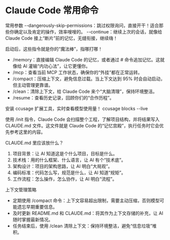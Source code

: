 # Claude Code 常用命令


常用参数
--dangerously-skip-permissions：跳过权限询问，直接开干！适合那些你确定以及肯定的操作，效率嗖嗖的。
--continue：继续上次的会话，就像给 Claude Code 接上“断片”前的记忆，无缝衔接，继续嗨！

启动后，这些指令就是你的“魔法棒”，指哪打哪！

- /memory：直接编辑 Claude Code 的记忆，或者通过 # 命令追加记忆。这就像给 AI 灌输“内功心法”，让它更懂你。
- /mcp：查看当前 MCP 工作状态，确保你的“外挂”都在正常运转。
- /compact：压缩上下文，避免信息过载。当上下文达到 95% 时会自动启动，但主动管理更靠谱。
- /clean：清除上下文，给 Claude Code 来个“大脑清理”，保持环境整洁。
- /resume：查看历史记录，回顾你们的“合作历程”。


安装 ccusage 扩展工具，实时查看模型使用量！
ccusage blocks --live

使用 /init 指令，Claude Code 会扫描整个工程，了解项目结构，并将结果写入 CLAUDE.md 文件。这文件就是 Claude Code 的“记忆宫殿”，执行任务时它会优先参考这里的内容。

CLAUDE.md 里应该放什么？

1. 项目背景：让 AI 知道这是个什么项目，目标是什么。
2. 技术栈：用的什么框架、什么语言，让 AI 有个“技术底”。
3. 架构设计：项目的架构思路，让 AI 明白“大局观”。
4. 编码标准：代码怎么写，规范是什么，让 AI 知道“规矩”。
5. 工作流程：怎么操作，怎么协作，让 AI 明白“流程”。



上下文管理策略

- 定期使用 /compact 命令：上下文容易超出限制，需要主动压缩，否则模型可能遗忘早期重要信息。
- 及时更新 README.md 和 CLAUDE.md：将其作为上下文存储的补充，让 AI 随时掌握最新情况。
- 任务结束后，使用 /clean 清除上下文：保持环境整洁，避免“信息垃圾”堆积。